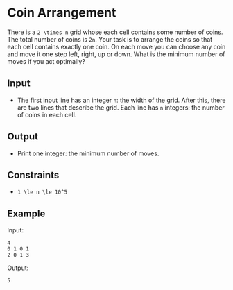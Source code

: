 # Coin Arrangement 

There is a ```2 \times n``` grid whose each cell contains some number of coins. The total number of coins is ```2n```.
Your task is to arrange the coins so that each cell contains exactly one coin. On each move you can choose any coin and move it one step left, right, up or down.
What is the minimum number of moves if you act optimally?
## Input
- The first input line has an integer ```n```: the width of the grid.
After this, there are two lines that describe the grid. Each line has ```n``` integers: the number of coins in each cell.
## Output
- Print one integer: the minimum number of moves.
## Constraints

- ```1 \le n \le 10^5```

## Example
Input:
```
4
0 1 0 1
2 0 1 3
```

Output:
```
5
```
